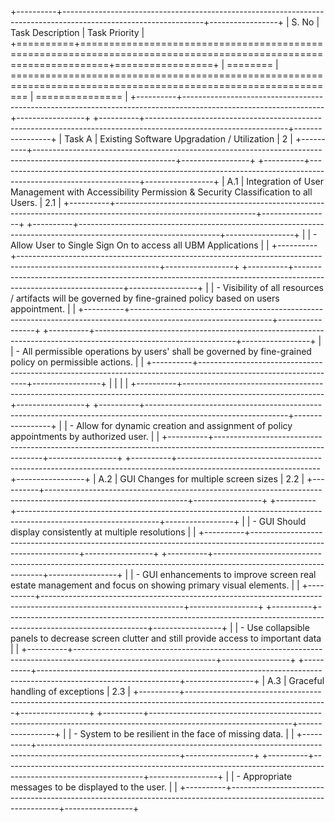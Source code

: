+----------+-----------------------------------------------------------------------------------------------------------------+-----------------+
| S. No    | Task Description                                                                                                | Task Priority   |
+==========+=================================================================================================================+=================+
| ======== | =============================================================================================================== | =============== |
+----------+-----------------------------------------------------------------------------------------------------------------+-----------------+
+----------+-----------------------------------------------------------------------------------------------------------------+-----------------+
| Task A   | Existing Software Upgradation / Utilization                                                                     | 2               |
+----------+-----------------------------------------------------------------------------------------------------------------+-----------------+
+----------+-----------------------------------------------------------------------------------------------------------------+-----------------+
| A.1      | Integration of User Management with Accessibility Permission & Security Classification to all Users.            | 2.1             |
+----------+-----------------------------------------------------------------------------------------------------------------+-----------------+
+----------+-----------------------------------------------------------------------------------------------------------------+-----------------+
|          | - Allow User to Single Sign On to access all UBM Applications                                                   |                 |
+----------+-----------------------------------------------------------------------------------------------------------------+-----------------+
+----------+-----------------------------------------------------------------------------------------------------------------+-----------------+
|          | - Visibility of all resources / artifacts will be governed by fine-grained policy based on users appointment.   |                 |
+----------+-----------------------------------------------------------------------------------------------------------------+-----------------+
+----------+-----------------------------------------------------------------------------------------------------------------+-----------------+
|          | - All permissible operations by users' shall be governed by fine-grained policy on permissible actions.         |                 |
+----------+-----------------------------------------------------------------------------------------------------------------+-----------------+
|          |                                                                                                                 |                 |
+----------+-----------------------------------------------------------------------------------------------------------------+-----------------+
+----------+-----------------------------------------------------------------------------------------------------------------+-----------------+
|          | - Allow for dynamic creation and assignment of policy appointments by authorized user.                          |                 |
+----------+-----------------------------------------------------------------------------------------------------------------+-----------------+
+----------+-----------------------------------------------------------------------------------------------------------------+-----------------+
| A.2      | GUI Changes for multiple screen sizes                                                                           | 2.2             |
+----------+-----------------------------------------------------------------------------------------------------------------+-----------------+
+----------+-----------------------------------------------------------------------------------------------------------------+-----------------+
|          | - GUI Should display consistently at multiple resolutions                                                       |                 |
+----------+-----------------------------------------------------------------------------------------------------------------+-----------------+
+----------+-----------------------------------------------------------------------------------------------------------------+-----------------+
|          | - GUI enhancements to improve screen real estate management and focus on showing primary visual elements.       |                 |
+----------+-----------------------------------------------------------------------------------------------------------------+-----------------+
+----------+-----------------------------------------------------------------------------------------------------------------+-----------------+
|          | - Use collapsible panels to decrease screen clutter and still provide access to important data                  |                 |
+----------+-----------------------------------------------------------------------------------------------------------------+-----------------+
+----------+-----------------------------------------------------------------------------------------------------------------+-----------------+
| A.3      | Graceful handling of exceptions                                                                                 | 2.3             |
+----------+-----------------------------------------------------------------------------------------------------------------+-----------------+
+----------+-----------------------------------------------------------------------------------------------------------------+-----------------+
|          | - System to be resilient in the face of missing data.                                                           |                 |
+----------+-----------------------------------------------------------------------------------------------------------------+-----------------+
+----------+-----------------------------------------------------------------------------------------------------------------+-----------------+
|          | - Appropriate messages to be displayed to the user.                                                             |                 |
+----------+-----------------------------------------------------------------------------------------------------------------+-----------------+

